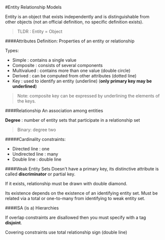 #Entity Relationship Models

Entity is an object that exists independently and is distinguishable
from other objects (not an official definition, no specific definition
exists).

>TLDR : Entity = Object

####Attributes
Definition: Properties of an entity or relationship

Types:
- Simple : contains a single value
- Composite : consists of several components
- Multivalued : contains more than one value (double circle)
- Derived : can be computed from other attributes (dotted line)
- Key : used to identify an entity (underline) (**only primary key
may be underlined**) 

>Note: composite key can be expressed by underlining the elements
>of the keys.

####Relationship
An association among entities

**Degree** : number of entity sets that participate in a relationship
set

>Binary: degree two

#####Cardinality constraints:
- Directed line : one
- Undirected line : many
- Double line : double line

####Weak Entity Sets
Doesn't have a primary key, its distinctive attribute is called
**discriminator** or partial key.

If it exists, relationship must be drawn with double diamond.

Its existence depends on the existence of an identifying
entity set. Must be related via a total or one-to-many from
identifying to weak entity set.

####ISA (is a) Hierarchies

If overlap constraints are disallowed then you must specify
with a tag **disjoint**.

Covering constraints use total relationship sign (double line)





